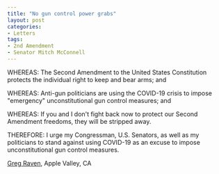 ```yaml
---
title: "No gun control power grabs"
layout: post
categories:
- Letters
tags:
- 2nd Amendment
- Senator Mitch McConnell
---
```


WHEREAS: The Second Amendment to the United States Constitution protects the individual right to keep and bear arms; and

WHEREAS: Anti-gun politicians are using the COVID-19 crisis to impose "emergency" unconstitutional gun control measures; and

WHEREAS: If you and I don't fight back now to protect our Second Amendment freedoms, they will be stripped away.

THEREFORE: I urge my Congressman, U.S. Senators, as well as my politicians to stand against using COVID-19 as an excuse to impose unconstitutional gun control measures.

[Greg Raven](https://www.gregraven.org/), Apple Valley, CA